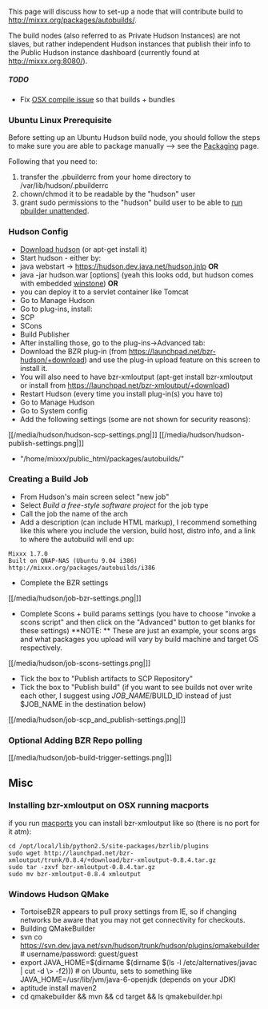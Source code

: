 This page will discuss how to set-up a node that will contribute build
to <http://mixxx.org/packages/autobuilds/>.

The build nodes (also referred to as Private Hudson Instances) are not
slaves, but rather independent Hudson instances that publish their info
to the Public Hudson instance dashboard (currently found at
<http://mixxx.org:8080/>).

##### TODO

  - Fix [OSX compile issue](http://mixxx.org:8080/job/osx/1/console) so
    that builds + bundles

### Ubuntu Linux Prerequisite

Before setting up an Ubuntu Hudson build node, you should follow the
steps to make sure you are able to package manually --\> see the
[Packaging](packaging_making_a_mixxx_installer#debian_ubuntu_package_builder_pbuilder)
page.

Following that you need to:

1.  transfer the .pbuilderrc from your home directory to
    /var/lib/hudson/.pbuilderrc
2.  chown/chmod it to be readable by the "hudson" user
3.  grant sudo permissions to the "hudson" build user to be able to [run
    pbuilder
    unattended](packaging_making_a_mixxx_installer#permissions). 

### Hudson Config

  - [Download hudson](http://hudson-ci.org/latest/hudson.war) (or
    apt-get install it)
  - Start hudson - either by:
  - java webstart -\> <https://hudson.dev.java.net/hudson.jnlp>
    <span class="underline">**OR**</span>
  - java -jar hudson.war \[options\] (yeah this looks odd, but hudson
    comes with embedded
    [winstone](http://winstone.sourceforge.net/#commandLine))
    <span class="underline">**OR**</span> 
  - you can deploy it to a servlet container like Tomcat
  - Go to Manage Hudson
  - Go to plug-ins, install: 
  - SCP
  - SCons
  - Build Publisher
  - After installing those, go to the plug-ins-\>Advanced tab: 
  - Download the BZR plug-in (from
    <https://launchpad.net/bzr-hudson/+download>) and use the plug-in
    upload feature on this screen to install it.
  - You will also need to have bzr-xmloutput (apt-get install
    bzr-xmloutput or install from
    <https://launchpad.net/bzr-xmloutput/+download>)
  - Restart Hudson (every time you install plug-in(s) you have to)
  - Go to Manage Hudson
  - Go to System config
  - Add the following settings (some are not shown for security
    reasons):

[[/media/hudson/hudson-scp-settings.png|]]
[[/media/hudson/hudson-publish-settings.png|]]

  - "/home/mixxx/public\_html/packages/autobuilds/"

### Creating a Build Job

  - From Hudson's main screen select "new job"
  - Select *Build a free-style software project* for the job type
  - Call the job the name of the arch
  - Add a description (can include HTML markup), I recommend something
    like this where you include the version, build host, distro info,
    and a link to where the autobuild will end up:

<!-- end list -->

    Mixxx 1.7.0
    Built on QNAP-NAS (Ubuntu 9.04 i386)
    http://mixxx.org/packages/autobuilds/i386

  - Complete the BZR settings

[[/media/hudson/job-bzr-settings.png|]]

  - Complete Scons + build params settings (you have to choose "invoke a
    scons script" and then click on the "Advanced" button to get blanks
    for these settings) \*\*NOTE: \*\* These are just an example, your
    scons args and what packages you upload will vary by build machine
    and target OS respectively.

[[/media/hudson/job-scons-settings.png|]]

  - Tick the box to "Publish artifacts to SCP Repository"
  - Tick the box to "Publish build" (if you want to see builds not over
    write each other, I suggest using $JOB\_NAME/$BUILD\_ID instead of
    just $JOB\_NAME in the destination below)

[[/media/hudson/job-scp_and_publish-settings.png|]]

### Optional Adding BZR Repo polling

[[/media/hudson/job-build-trigger-settings.png|]]

## Misc

### Installing bzr-xmloutput on OSX running macports

if you run [macports](http://www.macports.org/) you can install
bzr-xmloutput like so (there is no port for it atm):

    cd /opt/local/lib/python2.5/site-packages/bzrlib/plugins
    sudo wget http://launchpad.net/bzr-xmloutput/trunk/0.8.4/+download/bzr-xmloutput-0.8.4.tar.gz
    sudo tar -zxvf bzr-xmloutput-0.8.4.tar.gz 
    sudo mv bzr-xmloutput-0.8.4 xmloutput

### Windows Hudson QMake

  - TortoiseBZR appears to pull proxy settings from IE, so if changing
    networks be aware that you may not get connectivity for checkouts.
  - Building QMakeBuilder
  - svn co
    <https://svn.dev.java.net/svn/hudson/trunk/hudson/plugins/qmakebuilder>
    \# username/password: guest/guest 
  - export JAVA\_HOME=$(dirname $(dirname $(ls -l
    /etc/alternatives/javac | cut -d \\\> -f2))) \# on Ubuntu, sets to
    something like JAVA\_HOME=/usr/lib/jvm/java-6-openjdk (depends on
    your JDK)
  - aptitude install maven2
  - cd qmakebuilder && mvn && cd target && ls qmakebuilder.hpi
